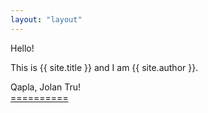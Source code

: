 ```yaml
---
layout: "layout"
---
```


Hello!

This is {{ site.title }} and I am {{ site.author }}.

Qapla, Jolan Tru!<br>[====](GitHubPages/)[======](REPORT/00/)

